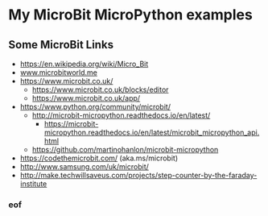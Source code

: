 # My MicroBit MicroPython examples


## Some MicroBit Links

* https://en.wikipedia.org/wiki/Micro_Bit
* www.microbitworld.me
* https://www.microbit.co.uk/
  * https://www.microbit.co.uk/blocks/editor
  * https://www.microbit.co.uk/app/
* https://www.python.org/community/microbit/
  * http://microbit-micropython.readthedocs.io/en/latest/
    * https://microbit-micropython.readthedocs.io/en/latest/microbit_micropython_api.html
  * https://github.com/martinohanlon/microbit-micropython
* https://codethemicrobit.com/    (aka.ms/microbit)
* http://www.samsung.com/uk/microbit/
* http://make.techwillsaveus.com/projects/step-counter-by-the-faraday-institute




### eof


